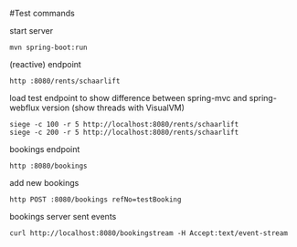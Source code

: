 
#Test commands

start server
```
mvn spring-boot:run
```
(reactive) endpoint
```
http :8080/rents/schaarlift
```
load test endpoint to show difference between spring-mvc and spring-webflux version (show threads with VisualVM)
```
siege -c 100 -r 5 http://localhost:8080/rents/schaarlift
siege -c 200 -r 5 http://localhost:8080/rents/schaarlift
```
bookings endpoint
```
http :8080/bookings
```
add new bookings
```
http POST :8080/bookings refNo=testBooking
```
bookings server sent events

```
curl http://localhost:8080/bookingstream -H Accept:text/event-stream
```


